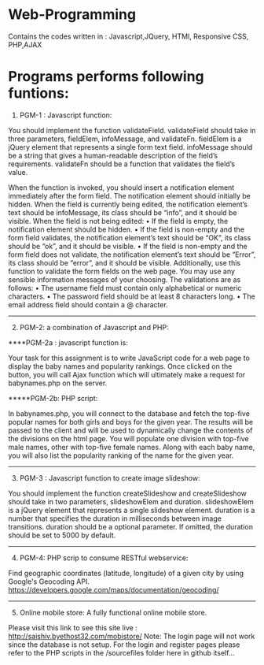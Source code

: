 # Web-Programming
Contains the codes written in : Javascript,JQuery, HTMl, Responsive CSS, PHP,AJAX

# Programs performs following funtions:

1) PGM-1 : Javascript function:

You should implement the function validateField. validateField should take in three parameters, fieldElem, infoMessage, and validateFn. 
fieldElem is a jQuery element that represents a single form text field. infoMessage should be a string that gives a human-readable description of the field’s requirements. validateFn should be a function that validates the field’s value.

When the function is invoked, you should insert a <span> notification element immediately after the form field. The notification element should initially be hidden.
When the field is currently being edited, the notification element’s text should be infoMessage, its class should be “info”, and it should be visible.
When the field is not being edited:
•	If the field is empty, the notification element should be hidden.
•	If the field is non-empty and the form field validates, the notification element’s text should be “OK”, its class should be “ok”, and it should be visible.
•	If the field is non-empty and the form field does not validate, the notification element’s text should be “Error”, its class should be “error”, and it should be visible.
Additionally, use this function to validate the form fields on the web page. You may use any sensible information messages of your choosing. The validations are as follows:
•	The username field must contain only alphabetical or numeric characters.
•	The password field should be at least 8 characters long.
•	The email address field should contain a @ character.

-----------------------------------------------------------------------------------------------------------------------------

2) PGM-2: a combination of Javascript and PHP:

****PGM-2a : javascript function is:

Your task for this assignment is to write JavaScript code for a web page to display the baby names and popularity rankings. 
Once clicked on the button, you will call Ajax function which will ultimately make a request for babynames.php on the server.

*****PGM-2b: PHP script:

In babynames.php, you will connect to the database and fetch the top-five popular names for both girls and boys for the given year. 
The results will be passed to the client and will be used to dynamically change the contents of the divisions on the html page. You will populate one division with top-five male names, other with top-five female names. Along with each baby name, you will also list the popularity ranking of the name for the given year.

-----------------------------------------------------------------------------------------------------------------------------

3) PGM-3 : Javascript function to create image slideshow:

You should implement the function createSlideshow and createSlideshow should take in two parameters, slideshowElem and duration. slideshowElem  is a jQuery element that represents a single slideshow element. duration is a number that specifies the duration in milliseconds between image transitions. duration should be a optional parameter. If omitted, the duration should be set to 5000 by default.

-----------------------------------------------------------------------------------------------------------------------------

4) PGM-4: PHP scrip to consume RESTful webservice:

Find geographic coordinates (latitude, longitude) of a given city by using Google's Geocoding API.  
https://developers.google.com/maps/documentation/geocoding/

---------------------------------------------------------------------------------------------------------------------------

5) Online mobile store: A fully functional online mobile store.

Please visit this link to see this site live : http://saishiv.byethost32.com/mobistore/ 
Note: The login page will not work since the database is not setup. For the login and register pages please refer to the
PHP scripts in the /sourcefiles folder here in github itself...

